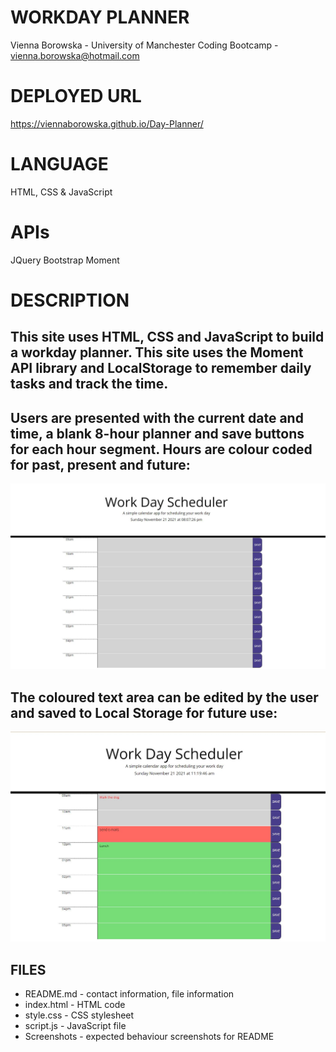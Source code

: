 # WORKDAY PLANNER
Vienna Borowska - University of Manchester Coding Bootcamp - vienna.borowska@hotmail.com

# DEPLOYED URL
https://viennaborowska.github.io/Day-Planner/


# LANGUAGE
HTML, CSS & JavaScript

# APIs
JQuery
Bootstrap
Moment



# DESCRIPTION
## This site uses HTML, CSS and JavaScript to build a workday planner. This site uses the Moment API library and LocalStorage to remember daily tasks and track the time.

## Users are presented with the current date and time, a blank 8-hour planner and save buttons for each hour segment. Hours are colour coded for past, present and future:

<img src="Screenshots/SS1.jpg">  

## The coloured text area can be edited by the user and saved to Local Storage for future use:

<img src="Screenshots/SS2.jpg"> 



## FILES
* README.md - contact information, file information
* index.html - HTML code
* style.css - CSS stylesheet
* script.js - JavaScript file
* Screenshots - expected behaviour screenshots for README

